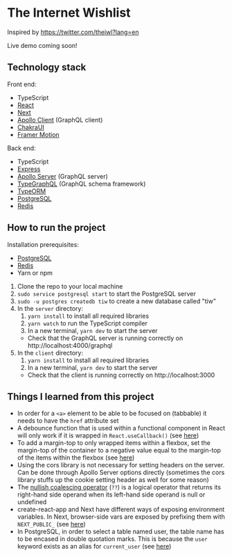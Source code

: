 # The Internet Wishlist
Inspired by https://twitter.com/theiwl?lang=en

Live demo coming soon!

## Technology stack
Front end:
- TypeScript
- [React](https://reactjs.org/)
- [Next](https://nextjs.org/)
- [Apollo Client](https://github.com/apollographql/apollo-client) (GraphQL client)
- [ChakraUI](https://chakra-ui.com/)
- [Framer Motion](https://www.framer.com/motion/)

Back end:
- TypeScript
- [Express](https://expressjs.com/)
- [Apollo Server](https://github.com/apollographql/apollo-server) (GraphQL server)
- [TypeGraphQL](https://typegraphql.com/) (GraphQL schema framework)
- [TypeORM](https://typeorm.io/)
- [PostgreSQL](https://www.postgresql.org/)
- [Redis](https://redis.io/)


## How to run the project
Installation prerequisites:
- [PostgreSQL](https://www.postgresql.org/)
- [Redis](https://redis.io/)
- Yarn or npm

1. Clone the repo to your local machine
2. `sudo service postgresql start` to start the PostgreSQL server
3. `sudo -u postgres createdb tiw` to create a new database called "tiw"
4. In the `server` directory:
    1. `yarn install` to install all required libraries
    2. `yarn watch` to run the TypeScript compiler
    3. In a new terminal, `yarn dev` to start the server
    - Check that the GraphQL server is running correctly on http://localhost:4000/graphql
5. In the `client` directory:
    1. `yarn install` to install all required libraries
    2. In a new terminal, `yarn dev` to start the server
    - Check that the client is running correctly on http://localhost:3000


## Things I learned from this project
- In order for a `<a>` element to be able to be focused on (tabbable) it needs to have the `href` attribute set
- A debounce function that is used within a functional component in React will only work if it is wrapped in `React.useCallback()` (see [here](https://stackoverflow.com/a/55616626))
- To add a margin-top to only wrapped items within a flexbox, set the margin-top of the container to a negative value equal to the margin-top of the items within the flexbox (see [here](https://stackoverflow.com/a/30891910))
- Using the cors library is not necessary for setting headers on the server. Can be done through Apollo Server options directly (sometimes the cors library stuffs up the cookie setting header as well for some reason)
- The [nullish coalescing operator](https://developer.mozilla.org/en-US/docs/Web/JavaScript/Reference/Operators/Nullish_coalescing_operator) (`??`) is a logical operator that returns its right-hand side operand when its left-hand side operand is null or undefined
- create-react-app and Next have different ways of exposing environment variables. In Next, browser-side vars are exposed by prefixing them with `NEXT_PUBLIC_` (see [here](https://nextjs.org/docs/basic-features/environment-variables))
- In PostgreSQL, in order to select a table named user, the table name has to be encased in double quotation marks. This is because the `user` keyword exists as an alias for `current_user` (see [here](https://dba.stackexchange.com/questions/75551/returning-rows-in-postgresql-with-a-table-called-user))